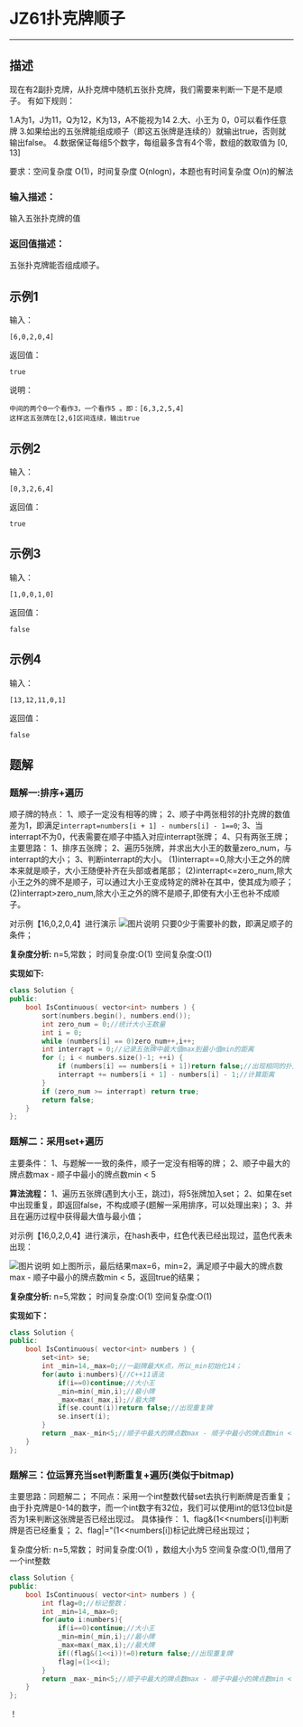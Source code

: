 # JZ61扑克牌顺子

---

## 描述

现在有2副扑克牌，从扑克牌中随机五张扑克牌，我们需要来判断一下是不是顺子。
有如下规则：

1.A为1，J为11，Q为12，K为13，A不能视为14
2.大、小王为 0，0可以看作任意牌
3.如果给出的五张牌能组成顺子（即这五张牌是连续的）就输出true，否则就输出false。
4.数据保证每组5个数字，每组最多含有4个零，数组的数取值为 [0, 13]

要求：空间复杂度 O(1)，时间复杂度 O(nlogn)，本题也有时间复杂度 O(n)的解法

### 输入描述：

输入五张扑克牌的值

### 返回值描述：

五张扑克牌能否组成顺子。

## 示例1

输入：

```
[6,0,2,0,4]
```

返回值：

```
true
```

说明：

```
中间的两个0一个看作3，一个看作5 。即：[6,3,2,5,4]
这样这五张牌在[2,6]区间连续，输出true 
```

## 示例2

输入：

```
[0,3,2,6,4]
```

返回值：

```
true
```

## 示例3

输入：

```
[1,0,0,1,0]
```

返回值：

```
false
```

## 示例4

输入：

```
[13,12,11,0,1]
```

返回值：

```
false
```







## 题解

### **题解一:排序+遍历**

顺子牌的特点：
1、顺子一定没有相等的牌；
2、顺子中两张相邻的扑克牌的数值差为1，即满足`interrapt=numbers[i + 1] - numbers[i] - 1==0`;
3、当interrapt不为0，代表需要在顺子中插入对应interrapt张牌；
4、只有两张王牌；
主要思路：
1、排序五张牌；
2、遍历5张牌，并求出大小王的数量zero_num，与interrapt的大小；
3、判断interrapt的大小。
(1)interrapt==0,除大小王之外的牌本来就是顺子，大小王随便补齐在头部或者尾部；
(2)interrapt<=zero_num,除大小王之外的牌不是顺子，可以通过大小王变成特定的牌补在其中，使其成为顺子；
(2)interrapt>zero_num,除大小王之外的牌不是顺子,即使有大小王也补不成顺子。

对示例【16,0,2,0,4】进行演示
![图片说明](https://uploadfiles.nowcoder.com/images/20210702/809820957_1625202337635/FB5C81ED3A220004B71069645F112867)
只要0少于需要补的数，即满足顺子的条件；

**复杂度分析:**
n=5,常数；
时间复杂度:O(1)
空间复杂度:O(1)

**实现如下:**

```cpp
class Solution {
public:
    bool IsContinuous( vector<int> numbers ) {
        sort(numbers.begin(), numbers.end());
        int zero_num = 0;//统计大小王数量
        int i = 0;
        while (numbers[i] == 0)zero_num++,i++;
        int interrapt = 0;//记录五张牌中最大值max到最小值min的距离
        for (; i < numbers.size()-1; ++i) {
            if (numbers[i] == numbers[i + 1])return false;//出现相同的扑克牌
            interrapt += numbers[i + 1] - numbers[i] - 1;//计算距离
        }
        if (zero_num >= interrapt) return true;
        return false;
    }
};
```







### **题解二：采用set+遍历**

主要条件：
1、与题解一一致的条件，顺子一定没有相等的牌；
2、顺子中最大的牌点数max - 顺子中最小的牌点数min < 5

**算法流程：**
1、遍历五张牌(遇到大小王，跳过)，将5张牌加入set；
2、如果在set中出现重复，即返回false，不构成顺子(题解一采用排序，可以处理出来)；
3、并且在遍历过程中获得最大值与最小值；

对示例【16,0,2,0,4】进行演示，在hash表中，红色代表已经出现过，蓝色代表未出现：

![图片说明](https://uploadfiles.nowcoder.com/images/20210702/809820957_1625201813820/B147112D326F1F39B0D38E2893A9AB6C)
如上图所示，最后结果max=6，min=2，满足顺子中最大的牌点数max - 顺子中最小的牌点数min < 5，返回true的结果；

**复杂度分析:**
n=5,常数；
时间复杂度:O(1)
空间复杂度:O(1)

**实现如下：**

```cpp
class Solution {
public:
    bool IsContinuous( vector<int> numbers ) {
        set<int> se;
        int _min=14,_max=0;//一副牌最大K点，所以_min初始化14；
        for(auto i:numbers){//C++11语法
            if(i==0)continue;//大小王
            _min=min(_min,i);//最小牌
            _max=max(_max,i);//最大牌
            if(se.count(i))return false;//出现重复牌
            se.insert(i);
        }
        return _max-_min<5;//顺子中最大的牌点数max - 顺子中最小的牌点数min < 5
    }
};
```



### 题解三：位运算充当set判断重复+遍历(类似于bitmap)

主要思路：同题解二；
不同点：采用一个int整数代替set去执行判断牌是否重复；
由于扑克牌是0-14的数字，而一个int数字有32位，我们可以使用int的低13位bit是否为1来判断这张牌是否已经出现过。
具体操作：
1、flag&(1<<numbers[i])判断牌是否已经重复；
2、flag|="(1<<numbers[i])标记此牌已经出现过；

复杂度分析:
n=5,常数；
时间复杂度:O(1) ，数组大小为5
空间复杂度:O(1),借用了一个int整数

```cpp
class Solution {
public:
    bool IsContinuous( vector<int> numbers ) {
        int flag=0;//标记整数；
        int _min=14,_max=0;
        for(auto i:numbers){
            if(i==0)continue;//大小王
            _min=min(_min,i);//最小牌
            _max=max(_max,i);//最大牌
            if((flag&(1<<i))!=0)return false;//出现重复牌
            flag|=(1<<i);
        }
        return _max-_min<5;//顺子中最大的牌点数max - 顺子中最小的牌点数min < 5
    }
};
```

！